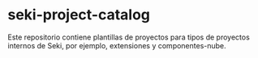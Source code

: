 # seki-project-catalog

Este repositorio contiene plantillas de proyectos para tipos de proyectos internos de Seki,
por ejemplo, extensiones y componentes-nube.
